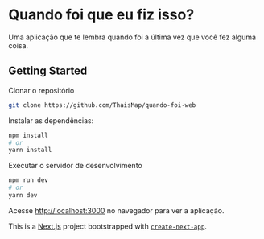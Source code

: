 Quando foi que eu fiz isso?
=======
Uma aplicação que te lembra quando foi a última vez que você fez alguma coisa.

## Getting Started

Clonar o repositório
```bash
git clone https://github.com/ThaisMap/quando-foi-web
```

Instalar as dependências: 
```bash
npm install
# or
yarn install
```

Executar o servidor de desenvolvimento
```bash
npm run dev
# or
yarn dev
```

Acesse [http://localhost:3000](http://localhost:3000) no navegador para ver a aplicação.


This is a [Next.js](https://nextjs.org/) project bootstrapped with [`create-next-app`](https://github.com/vercel/next.js/tree/canary/packages/create-next-app).

